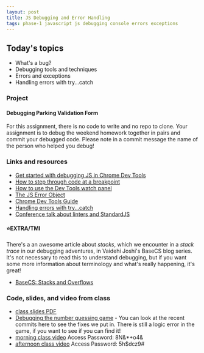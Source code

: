 ```yaml
---
layout: post
title: JS Debugging and Error Handling
tags: phase-1 javascript js debugging console errors exceptions
---
```


## Today's topics

- What's a bug?
- Debugging tools and techniques
- Errors and exceptions
- Handling errors with try...catch

### Project
#### Debugging Parking Validation Form

For this assignment, there is no code to write and no repo to clone. Your assignment is to debug the weekend homework together in pairs and commit your debugged code. Please note in a commit message the name of the person who helped you debug!

### Links and resources

- [Get started with debugging JS in Chrome Dev Tools](https://developers.google.com/web/tools/chrome-devtools/javascript)
- [How to step through code at a breakpoint](https://developers.google.com/web/tools/chrome-devtools/javascript/reference#stepping)
- [How to use the Dev Tools watch panel](https://developers.google.com/web/tools/chrome-devtools/javascript/reference#watch)
- [The JS Error Object](https://developer.mozilla.org/en-US/docs/Web/JavaScript/Reference/Global_Objects/Error)
- [Chrome Dev Tools Guide](https://developers.google.com/web/tools/chrome-devtools)
- [Handling errors with try...catch](https://developer.mozilla.org/en-US/docs/Web/JavaScript/Guide/Control_flow_and_error_handling#try...catch_statement)
- [Conference talk about linters and StandardJS](https://www.youtube.com/watch?v=kuHfMw8j4xk)

#### ⭐️EXTRA/TMI

There's a an awesome article about _stacks_, which we encounter in a _stack trace_ in our debugging adventures, in Vaidehi Joshi's BaseCS blog series. It's not necessary to read this to understand debugging, but if you want some more information about terminology and what's really happening, it's great!

- [BaseCS: Stacks and Overflows](https://medium.com/basecs/stacks-and-overflows-dbcf7854dc67)

### Code, slides, and video from class

- [class slides PDF](../slide-decks/js-debugging.pdf)
- [Debugging the number guessing game](https://github.com/momentum-team-1/examples/tree/master/debugging-practice) - You can look at the recent commits here to see the fixes we put in. There is still a logic error in the game, if you want to see if you can find it!
- [morning class video](https://us02web.zoom.us/rec/share/yo9fL7H_12xObaedtkrlZ_MgR4_OX6a81SMf__BczkoKeMRqu5w3Dsr07HDPEzrE) Access Password: 8N&*+o4&
- [afternoon class video](https://us02web.zoom.us/rec/share/75VTdKD_02VLGaf29VzFa7EMFdjiaaa8gCcarKEPzEhtOEnxef2CJsGUgHsStmZJ) Access Password: 5h$dcz9#

